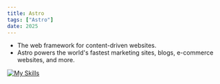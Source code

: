 ```yaml
---
title: Astro
tags: ["Astro"]
date: 2025
---
```


- The web framework for content-driven websites.
- Astro powers the world's fastest marketing sites, blogs, e-commerce websites, and more.

[![My Skills](https://skillicons.dev/icons?i=astro)](https://skillicons.dev)